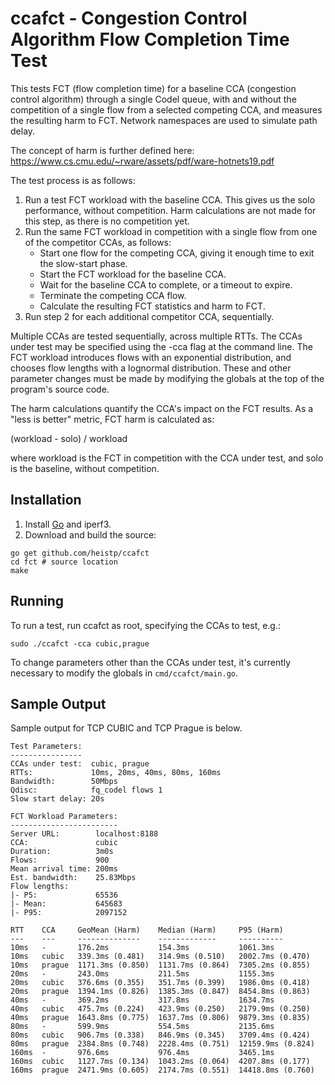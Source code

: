 ccafct - Congestion Control Algorithm Flow Completion Time Test
===============================================================

This tests FCT (flow completion time) for a baseline CCA (congestion
control algorithm) through a single Codel queue, with and without the
competition of a single flow from a selected competing CCA, and
measures the resulting harm to FCT. Network namespaces are used to
simulate path delay.

The concept of harm is further defined here:
https://www.cs.cmu.edu/~rware/assets/pdf/ware-hotnets19.pdf

The test process is as follows:

1. Run a test FCT workload with the baseline CCA. This gives us the
   solo performance, without competition. Harm calculations are not
   made for this step, as there is no competition yet.
2. Run the same FCT workload in competition with a single flow from
   one of the competitor CCAs, as follows:
   * Start one flow for the competing CCA, giving it enough time to
     exit the slow-start phase.
   * Start the FCT workload for the baseline CCA.
   * Wait for the baseline CCA to complete, or a timeout to expire.
   * Terminate the competing CCA flow.
   * Calculate the resulting FCT statistics and harm to FCT.
3. Run step 2 for each additional competitor CCA, sequentially.

Multiple CCAs are tested sequentially, across multiple RTTs. The CCAs
under test may be specified using the -cca flag at the command line.
The FCT workload introduces flows with an exponential distribution,
and chooses flow lengths with a lognormal distribution. These and
other parameter changes must be made by modifying the globals at the
top of the program's source code.

The harm calculations quantify the CCA's impact on the FCT results. As
a "less is better" metric, FCT harm is calculated as:

(workload - solo) / workload

where workload is the FCT in competition with the CCA under test, and
solo is the baseline, without competition.

Installation
------------

1. Install [Go](https://golang.org/dl/) and iperf3.
2. Download and build the source:
```
go get github.com/heistp/ccafct
cd fct # source location
make
```

Running
-------

To run a test, run ccafct as root, specifying the CCAs to test, e.g.:

```
sudo ./ccafct -cca cubic,prague
```

To change parameters other than the CCAs under test, it's currently
necessary to modify the globals in `cmd/ccafct/main.go`.

Sample Output
-------------

Sample output for TCP CUBIC and TCP Prague is below.

```
Test Parameters:
----------------
CCAs under test:  cubic, prague
RTTs:             10ms, 20ms, 40ms, 80ms, 160ms
Bandwidth:        50Mbps
Qdisc:            fq_codel flows 1
Slow start delay: 20s

FCT Workload Parameters:
------------------------
Server URL:        localhost:8188
CCA:               cubic
Duration:          3m0s
Flows:             900
Mean arrival time: 200ms
Est. bandwidth:    25.83Mbps
Flow lengths:      
|- P5:             65536
|- Mean:           645683
|- P95:            2097152

RTT    CCA     GeoMean (Harm)    Median (Harm)     P95 (Harm)
---    ---     --------------    -------------     ----------
10ms   -       176.2ms           154.3ms           1061.3ms
10ms   cubic   339.3ms (0.481)   314.9ms (0.510)   2002.7ms (0.470)
10ms   prague  1171.3ms (0.850)  1131.7ms (0.864)  7305.2ms (0.855)
20ms   -       243.0ms           211.5ms           1155.3ms
20ms   cubic   376.6ms (0.355)   351.7ms (0.399)   1986.0ms (0.418)
20ms   prague  1394.1ms (0.826)  1385.3ms (0.847)  8454.8ms (0.863)
40ms   -       369.2ms           317.8ms           1634.7ms
40ms   cubic   475.7ms (0.224)   423.9ms (0.250)   2179.9ms (0.250)
40ms   prague  1643.8ms (0.775)  1637.7ms (0.806)  9879.3ms (0.835)
80ms   -       599.9ms           554.5ms           2135.6ms
80ms   cubic   906.7ms (0.338)   846.9ms (0.345)   3709.4ms (0.424)
80ms   prague  2384.8ms (0.748)  2228.4ms (0.751)  12159.9ms (0.824)
160ms  -       976.6ms           976.4ms           3465.1ms
160ms  cubic   1127.7ms (0.134)  1043.2ms (0.064)  4207.8ms (0.177)
160ms  prague  2471.9ms (0.605)  2174.7ms (0.551)  14418.8ms (0.760)
```
